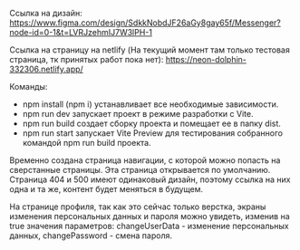 Ссылка на дизайн:
https://www.figma.com/design/SdkkNobdJF26aGy8gay65f/Messenger?node-id=0-1&t=LVRJzehmIJ7W3lPH-1

Ссылка на страницу на netlify (На текущий момент там только тестовая страница, тк принятых работ пока нет):
https://neon-dolphin-332306.netlify.app/

Команды:
- npm install (npm i) устанавливает все необходимые зависимости.
- npm run dev запускает проект в режиме разработки с Vite.
- npm run build создает сборку проекта и помещает ее в папку dist.
- npm run start запускает Vite Preview для тестирования собранного командой npm run build проекта.

Временно создана страница навигации, с которой можно попасть на сверстанные страницы. Эта страница открывается по умолчанию.
Страница 404 и 500 имеют одинаковый дизайн, поэтому ссылка на них одна и та же, контент будет меняться в будущем.

На странице профиля, так как это сейчас только верстка, экраны изменения персональных данных и пароля можно увидеть, изменив на true значения параметров: changeUserData - изменение персональных данных, changePassword - смена пароля.